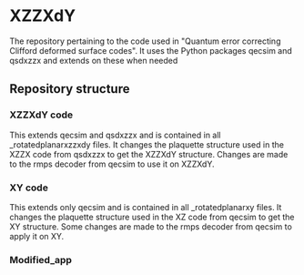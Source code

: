 # XZZXdY
The repository pertaining to the code used in "Quantum error correcting Clifford deformed surface codes". It uses the Python packages qecsim and qsdxzzx and extends on these when needed 
## Repository structure
### XZZXdY code
This extends qecsim and qsdxzzx and is contained in all _rotatedplanarxzzxdy files. It changes the plaquette structure used in the XZZX code from qsdxzzx to get the XZZXdY structure. Changes are made to the rmps decoder from qecsim to use it on XZZXdY.
### XY code
This extends only qecsim and is contained in all _rotatedplanarxy files. It changes the plaquette structure used in the XZ code from qecsim to get the XY structure. Some changes are made to the rmps decoder from qecsim to apply it on XY.
### Modified_app

